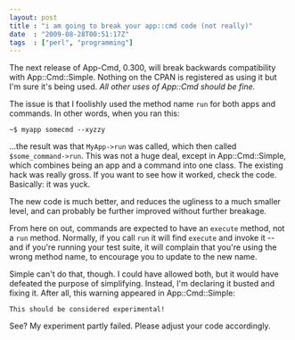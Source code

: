 ```yaml
---
layout: post
title : "i am going to break your app::cmd code (not really)"
date  : "2009-08-28T00:51:17Z"
tags  : ["perl", "programming"]
---
```

The next release of App-Cmd, 0.300, will break backwards compatibility with
App::Cmd::Simple.  Nothing on the CPAN is registered as using it but I'm sure
it's being used.  *All other uses of App::Cmd should be fine.*

The issue is that I foolishly used the method name `run` for both apps and
commands.  In other words, when you ran this:

    ~$ myapp somecmd --xyzzy

...the result was that `MyApp->run` was called, which then called
`$some_command->run`.  This was not a huge deal, except in App::Cmd::Simple,
which combines being an app and a command into one class.  The existing hack
was really gross.  If you want to see how it worked, check the code.
Basically: it was yuck.

The new code is much better, and reduces the ugliness to a much smaller level,
and can probably be further improved without further breakage.

From here on out, commands are expected to have an `execute` method, not a
`run` method.  Normally, if you call `run` it will find `execute` and invoke it
-- and if you're running your test suite, it will complain that you're using
the wrong method name, to encourage you to update to the new name.

Simple can't do that, though.  I could have allowed both, but it would have
defeated the purpose of simplifying.  Instead, I'm declaring it busted and
fixing it.  After all, this warning appeared in App::Cmd::Simple:

    This should be considered experimental!

See?  My experiment partly failed.  Please adjust your code accordingly.

